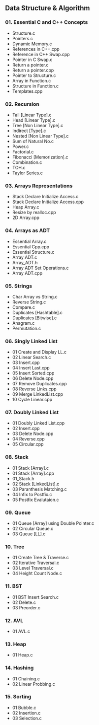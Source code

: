 ## Data Structure & Algorithm

### 01. Essential C and C++ Concepts

- Structure.c
- Pointers.c
- Dynamic Memory.c
- References in C++.cpp
- Reference in C++ Swap.cpp
- Pointer in C Swap.c
- Return a pointer.c
- Return a pointer.cpp
- Pointer to Structure.c
- Array in Function.c
- Structure in Function.c
- Templates.cpp

### 02. Recursion

- Tail [Linear Type].c
- Head [Linear Type].c
- Tree [Non Linear Type].c
- Indirect [Type].c
- Nested [Non Linear Type].c
- Sum of Natural No.c     
- Power.c
- Factorial.c
- Fibonacci [Memorization].c             
- Combination.c          
- TOH.c
- Taylor Series.c

### 03. Arrays Representations

- Stack Declare Initialize Access.c
- Stack Declare Initialize Access.cpp
- Heap Array.c
- Resize by realloc.cpp
- 2D Array.cpp

### 04. Arrays as ADT

- Essential Array.c
- Essential Cpp.cpp
- Essential Structure.c
- Array ADT.c
- Array_ADT.h
- Array ADT Set Operations.c
- Array ADT.cpp

### 05. Strings

- Char Array vs String.c
- Reverse String.c
- Compare.c
- Duplicates [Hashtable].c
- Duplicates [Bitwise].c
- Anagram.c
- Permutation.c

### 06. Singly Linked List
- 01 Create and Display LL.c
- 02 Linear Search.c
- 03 Insert.cpp
- 04 Insert Last.cpp
- 05 Insert Sorted.cpp
- 06 Delete Node.cpp
- 07 Remove Duplicates.cpp
- 08 Reverse Links.cpp
- 09 Merge LinkedList.cpp
- 10 Cycle Linear.cpp

### 07. Doubly Linked List
- 01 Doubly Linked List.cpp
- 02 Insert.cpp
- 03 Delete Node.cpp
- 04 Reverse.cpp
- 05 Circular.cpp

### 08. Stack
- 01 Stack [Array].c
- 01 Stack [Array].cpp
- 01_Stack.h
- 02 Stack [LinkedList].c
- 03 Paranthesis Matching.c
- 04 Infix to Postfix.c
- 05 Postfix Evalutaion.c

### 09. Queue
- 01 Queue [Array] using Double Pointer.c
- 02 Circular Queue.c
- 03 Queue [LL].c

### 10. Tree
- 01 Create Tree & Traverse.c
- 02 Iterative Traversal.c
- 03 Level Traversal.c
- 04 Height Count Node.c

### 11. BST
- 01 BST Insert Search.c
- 02 Delete.c
- 03 Preorder.c

### 12. AVL
- 01 AVL.c

### 13. Heap
- 01 Heap.c

### 14. Hashing
- 01 Chaining.c
- 02 Linear Probbing.c

### 15. Sorting
- 01 Bubble.c
- 02 Insertion.c
- 03 Selection.c